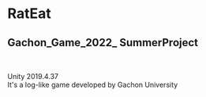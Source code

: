 # RatEat
<h2>Gachon_Game_2022_ SummerProject</h2><br>
<p>
  Unity 2019.4.37<br>
  It's a log-like game developed by Gachon University
</p>
